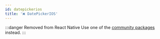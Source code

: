 ```yaml
---
id: datepickerios
title: '❌ DatePickerIOS'
---
```


:::danger Removed from React Native
Use one of the [community packages](https://reactnative.directory/?search=datepicker) instead.
:::

